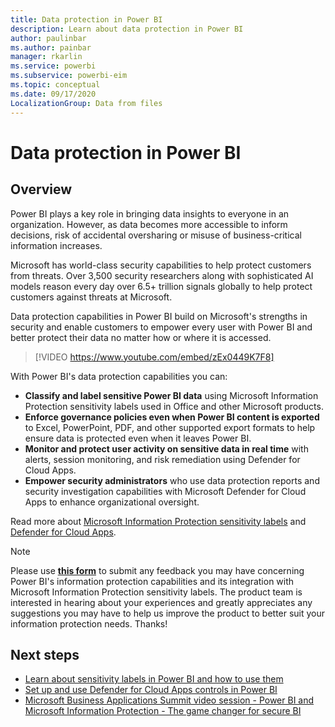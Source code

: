 ```yaml
---
title: Data protection in Power BI
description: Learn about data protection in Power BI
author: paulinbar
ms.author: painbar
manager: rkarlin
ms.service: powerbi
ms.subservice: powerbi-eim
ms.topic: conceptual
ms.date: 09/17/2020
LocalizationGroup: Data from files
---
```

# Data protection in Power BI

## Overview

Power BI plays a key role in bringing data insights to everyone in an organization. However, as data becomes more accessible to inform decisions, risk of accidental oversharing or misuse of business-critical information increases.

Microsoft has world-class security capabilities to help protect customers from threats. Over 3,500 security researchers along with sophisticated AI models reason every day over 6.5+ trillion signals globally to help protect customers against threats at Microsoft.

Data protection capabilities in Power BI build on Microsoft's strengths in security and enable customers to empower every user with Power BI and better protect their data no matter how or where it is accessed.

> [!VIDEO https://www.youtube.com/embed/zEx0449K7F8]

With Power BI's data protection capabilities you can:

* **Classify and label sensitive Power BI data** using Microsoft Information Protection sensitivity labels used in Office and other Microsoft products.
* **Enforce governance policies even when Power BI content is exported** to Excel, PowerPoint, PDF, and other supported export formats to help ensure data is protected even when it leaves Power BI.
* **Monitor and protect user activity on sensitive data in real time** with alerts, session monitoring, and risk remediation using Defender for Cloud Apps.
* **Empower security administrators** who use data protection reports and security investigation capabilities with Microsoft Defender for Cloud Apps to enhance organizational oversight.

Read more about [Microsoft Information Protection sensitivity labels](/microsoft-365/compliance/sensitivity-labels) and [Defender for Cloud Apps](/cloud-app-security/what-is-cloud-app-security).

> [!NOTE]
> Please use **[this form](https://forms.office.com/pages/responsepage.aspx?id=v4j5cvGGr0GRqy180BHbR-PPBJBIRPlBpEYIBVrF5lRUREtUREJJRzJZSzcyM1pZWU9LOUdSVkFKWC4u)** to submit any feedback you may have concerning Power BI's information protection capabilities and its integration with Microsoft Information Protection sensitivity labels. The product team is interested in hearing about your experiences and greatly appreciates any suggestions you may have to help us improve the product to better suit your information protection needs. Thanks!

## Next steps

* [Learn about sensitivity labels in Power BI and how to use them](service-security-sensitivity-label-overview.md)
* [Set up and use Defender for Cloud Apps controls in Power BI](service-security-using-microsoft-cloud-app-security-controls.md)
* [Microsoft Business Applications Summit video session - Power BI and Microsoft Information Protection - The game changer for secure BI](https://mymbas.microsoft.com/sessions/f30c8368-6590-4be3-80d4-2bc677f596a4?source=sessions)
